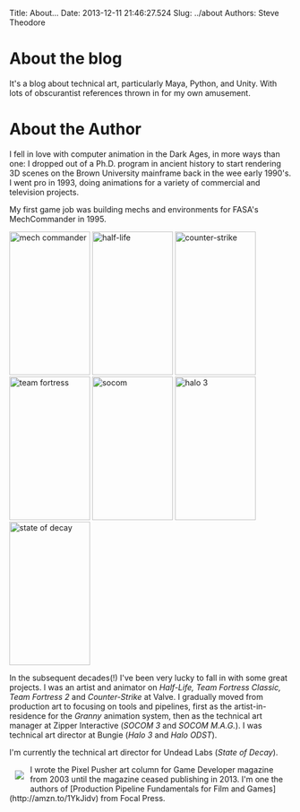 Title: About...
Date: 2013-12-11 21:46:27.524
Slug: ../about
Authors: Steve Theodore

# About the blog

It's a blog about technical art, particularly Maya, Python, and Unity. With lots of obscurantist references thrown in for my own amusement.

# About the Author

I fell in love with computer animation in the Dark Ages, in more ways than one: I dropped out of a Ph.D. program in ancient history to start rendering 3D scenes on the Brown University mainframe back in the wee early 1990's.  I went pro in 1993, doing animations for a variety of commercial and television projects.

My first game job was building mechs and environments for FASA's MechCommander in 1995.

<img src="https://upload.wikimedia.org/wikipedia/en/6/6e/MechCommander_Coverart.jpg" class="img-rounded" alt="mech commander" width="144" height="256">
<img src="http://images5.fanpop.com/image/photos/25600000/Gordon-Freeman-on-Half-Life-1-box-cover-gordon-freeman-25689136-350-450.gif" class="img-rounded" alt="half-life" width="144" height="256">
<img src="https://upload.wikimedia.org/wikipedia/en/6/67/Counter-Strike_Box.jpg" class="img-rounded" alt="counter-strike" width="144" height="256">
<img src="https://upload.wikimedia.org/wikipedia/en/c/c2/Team_Fortress_Classic_box.jpg" class="img-rounded" alt="team fortress" width="144" height="256">
<img src="https://upload.wikimedia.org/wikipedia/en/thumb/8/86/Socom3box.jpg/250px-Socom3box.jpg" class="img-rounded" alt="socom" width="144" height="256">
<img src="http://img.gamefaqs.net/box/9/8/2/65982_front.jpg" class="img-rounded" alt="halo 3" width="144" height="256">
<img src="https://upload.wikimedia.org/wikipedia/en/7/7f/State_of_decay_logo.jpg" class="img-rounded" alt="state of decay" width="144" height="256">


In the subsequent decades(!) I've been very lucky to fall in with some great projects.  I was an artist and animator on *Half-Life, Team Fortress Classic, Team Fortress 2* and *Counter-Strike* at Valve. I gradually moved from production art to focusing on tools and pipelines, first as the artist-in-residence for the *Granny* animation system, then as the technical art manager at Zipper Interactive (*SOCOM 3* and *SOCOM M.A.G.*).  I was technical art director at Bungie (*Halo 3* and *Halo ODST*). 

I'm currently the technical art director for Undead Labs (*State of Decay*).

 
<div style='float: left; margin:10px'><a href="https://www.amazon.com/Production-Pipeline-Fundamentals-Film-Games/dp/0415812291/ref=as_li_ss_il?ie=UTF8&qid=1465705902&sr=8-1&keywords=production+pipeline+fundamentals+for+film+and+games&linkCode=li3&tag=tecsurgui-20&linkId=d3bd4fc1b0bfcf823dafb7ad5efc0a99" target="_blank"><img border="0" src="//ws-na.amazon-adsystem.com/widgets/q?_encoding=UTF8&ASIN=0415812291&Format=_SL250_&ID=AsinImage&MarketPlace=US&ServiceVersion=20070822&WS=1&tag=tecsurgui-20" ></a><img src="//ir-na.amazon-adsystem.com/e/ir?t=tecsurgui-20&l=li3&o=1&a=0415812291" width="1" height="1" border="0" alt="" style="border:none !important; margin:0px !important;" /></div> I wrote the Pixel Pusher art column for Game Developer magazine from 2003 until the magazine ceased publishing in 2013.   I'm one the authors of [Production Pipeline Fundamentals for Film and Games](http://amzn.to/1YkJidv) from Focal Press. 

<span class="social social-rss"></span>